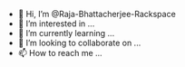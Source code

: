 - 👋 Hi, I’m @Raja-Bhattacherjee-Rackspace
- 👀 I’m interested in ...
- 🌱 I’m currently learning ...
- 💞️ I’m looking to collaborate on ...
- 📫 How to reach me ...

<!---
Raja-Bhattacherjee-Rackspace/Raja-Bhattacherjee-Rackspace is a ✨ special ✨ repository because its `README.md` (this file) appears on your GitHub profile.
You can click the Preview link to take a look at your changes.
--->
